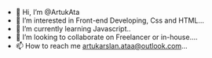 - 👋 Hi, I’m @ArtukAta
- 👀 I’m interested in Front-end Developing, Css and HTML...
- 🌱 I’m currently learning Javascript..
- 💞️ I’m looking to collaborate on Freelancer or in-house....
- 📫 How to reach me artukarslan.ataa@outlook.com...

<!---
ArtukAta/ArtukAta is a ✨ special ✨ repository because its `README.md` (this file) appears on your GitHub profile.
You can click the Preview link to take a look at your changes.
--->
